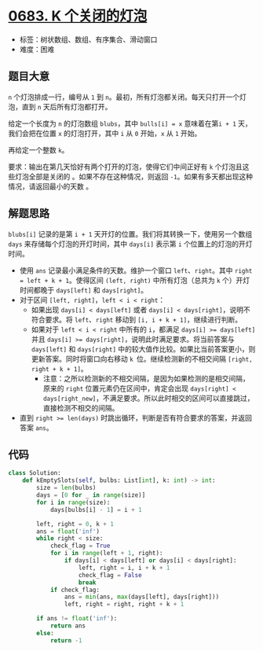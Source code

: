# [0683. K 个关闭的灯泡](https://leetcode.cn/problems/k-empty-slots/)

- 标签：树状数组、数组、有序集合、滑动窗口
- 难度：困难

## 题目大意

`n` 个灯泡排成一行，编号从 `1` 到 `n`。最初，所有灯泡都关闭。每天只打开一个灯泡，直到 `n` 天后所有灯泡都打开。

给定一个长度为 `n` 的灯泡数组 `blubs`，其中 `bulls[i] = x` 意味着在第`i + 1` 天，我们会把在位置 `x` 的灯泡打开，其中 `i` 从 `0` 开始，`x` 从 `1` 开始。

再给定一个整数 `k`。

要求：输出在第几天恰好有两个打开的灯泡，使得它们中间正好有 `k` 个灯泡且这些灯泡全部是关闭的 。如果不存在这种情况，则返回 `-1`。如果有多天都出现这种情况，请返回最小的天数 。

## 解题思路

`blubs[i]` 记录的是第 `i + 1` 天开灯的位置。我们将其转换一下，使用另一个数组 `days` 来存储每个灯泡的开灯时间，其中 `days[i]` 表示第 `i` 个位置上的灯泡的开灯时间。

- 使用 `ans` 记录最小满足条件的天数。维护一个窗口 `left`、`right`。其中 `right = left + k + 1`。使得区间 `(left, right)` 中所有灯泡（总共为 `k` 个）开灯时间都晚于 `days[left]` 和 `days[right]`。
- 对于区间 `[left, right]`，`left < i < right`：
  - 如果出现 `days[i] < days[left]` 或者 `days[i] < days[right]`，说明不符合要求。将 `left`、`right` 移动到 `[i, i + k + 1]`，继续进行判断。
  - 如果对于 `left < i < right` 中所有的 `i`，都满足 `days[i] >= days[left]` 并且 `days[i] >= days[right]`，说明此时满足要求。将当前答案与 `days[left]` 和 `days[right]` 中的较大值作比较。如果比当前答案更小，则更新答案。同时将窗口向右移动 `k `位。继续检测新的不相交间隔 `[right, right + k + 1]`。
    - 注意：之所以检测新的不相交间隔，是因为如果检测的是相交间隔，原来的 `right` 位置元素仍在区间中，肯定会出现 `days[right] < days[right_new]`，不满足要求。所以此时相交的区间可以直接跳过，直接检测不相交的间隔。
- 直到 `right >= len(days)` 时跳出循环，判断是否有符合要求的答案，并返回答案 `ans`。

## 代码

```python
class Solution:
    def kEmptySlots(self, bulbs: List[int], k: int) -> int:
        size = len(bulbs)
        days = [0 for _ in range(size)]
        for i in range(size):
            days[bulbs[i] - 1] = i + 1

        left, right = 0, k + 1
        ans = float('inf')
        while right < size:
            check_flag = True
            for i in range(left + 1, right):
                if days[i] < days[left] or days[i] < days[right]:
                    left, right = i, i + k + 1
                    check_flag = False
                    break
            if check_flag:
                ans = min(ans, max(days[left], days[right]))
                left, right = right, right + k + 1

        if ans != float('inf'):
            return ans
        else:
            return -1
```

